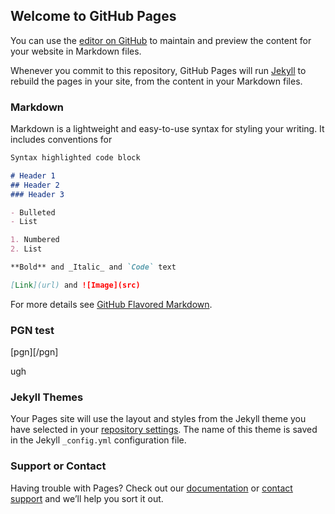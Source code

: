 <link rel="stylesheet" href="lib/style2.css">
<script src="lib/pgnv/pgnv.js"></script>

<script src="lib/script.js"></script>

## Welcome to GitHub Pages

You can use the [editor on GitHub](https://github.com/prowal/chess/edit/gh-pages/index.md) to maintain and preview the content for your website in Markdown files.

Whenever you commit to this repository, GitHub Pages will run [Jekyll](https://jekyllrb.com/) to rebuild the pages in your site, from the content in your Markdown files.

### Markdown

Markdown is a lightweight and easy-to-use syntax for styling your writing. It includes conventions for

```markdown
Syntax highlighted code block

# Header 1
## Header 2
### Header 3

- Bulleted
- List

1. Numbered
2. List

**Bold** and _Italic_ and `Code` text

[Link](url) and ![Image](src)
```

For more details see [GitHub Flavored Markdown](https://guides.github.com/features/mastering-markdown/).

### PGN test
[pgn][/pgn]

<div id="board"></div>

<div id="home">ugh</div>


### Jekyll Themes

Your Pages site will use the layout and styles from the Jekyll theme you have selected in your [repository settings](https://github.com/prowal/chess/settings). The name of this theme is saved in the Jekyll `_config.yml` configuration file.

### Support or Contact

Having trouble with Pages? Check out our [documentation](https://docs.github.com/categories/github-pages-basics/) or [contact support](https://support.github.com/contact) and we’ll help you sort it out.


<script></script>